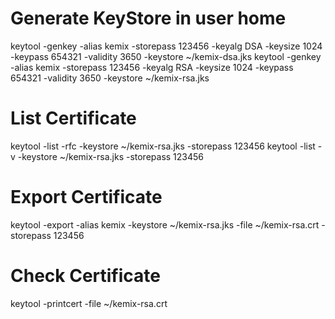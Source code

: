 # Generate KeyStore in user home
keytool -genkey -alias kemix -storepass 123456 -keyalg DSA -keysize 1024 -keypass 654321 -validity 3650 -keystore ~/kemix-dsa.jks 
keytool -genkey -alias kemix -storepass 123456 -keyalg RSA -keysize 1024 -keypass 654321 -validity 3650 -keystore ~/kemix-rsa.jks 

# List Certificate
keytool -list -rfc -keystore ~/kemix-rsa.jks -storepass 123456
keytool -list  -v  -keystore ~/kemix-rsa.jks -storepass 123456

# Export Certificate
keytool -export -alias kemix -keystore ~/kemix-rsa.jks -file ~/kemix-rsa.crt -storepass 123456

# Check Certificate
keytool -printcert -file ~/kemix-rsa.crt
